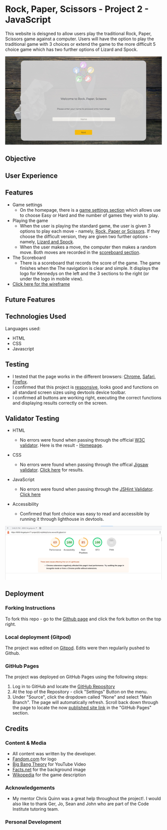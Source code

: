 # Rock, Paper, Scissors - Project 2 - JavaScript

This website is deisgned to allow users play the traditional Rock, Paper, Scissors game against a computer. Users will have the option to play the traditional game with 3 choices or extend the game to the more difficult 5 choice game which has two further options of Lizard and Spock.

![homepage](assets/images/game-homepage.jpg)

## Objective

## User Experience



## Features

- Game settings
    - On the homepage, there is a [game settings section](assets/images/game-settings.jpg) which allows use to choose Easy or Hard and the number of games they wish to play. 
- Playing the game
    - When the user is playing the standard game, the user is given 3 options to play each move - namely, [Rock, Paper or Scissors](assets/images/game-play.jpg). If they choose the difficult version, they are given two further options - namely, [Lizard and Spock](assets/images/game-play-difficult.jpg).
    - When the user makes a move, the computer then makes a random move. Both moves are recorded in the [scoreboard section](assets/images/scoreboard.jpg).
- The Scoreboard
    - There is a scoreboard that records the score of the game. The game finishes when the 
    The navigation is clear and simple. It displays the logo for Kennedys on the left and the 3 sections to the right (or under the logo in mobile view). 
- [Click here for the wireframe](assets/images/wireframe-game.jpg)

## Future Features



## Technologies Used

Languages used:

- HTML
- CSS
- Javascript

## Testing

- I tested that the page works in the different browsers: [Chrome](assets/images/chrome-testing-game.jpg), [Safari](assets/images/safari-testing-game.jpg), [Firefox](assets/images/firefox-testing-game.jpg).
- I confirmed that this project is [responsive](assets/images/game-responsive-design.jpg), looks good and functions on all standard screen sizes using devtools device toolbar.
- I confirmed all buttons are working right, executing the correct functions and displaying results correctly on the screen.

## Validator Testing

- HTML
    - No errors were found when passing through the official [W3C validator](https://validator.w3.org/#validate_by_input). Here is the result - [Homepage](assets/images/game-html-check.jpg). 

- CSS
    - No errors were found when passing through the offical [Jigsaw validator](https://jigsaw.w3.org/css-validator/validator). [Click here](assets/images/game-css-check.jpg) for results.

- JavaScript
    - No errors were found when passing through the [JSHint Validator](https://jshint.com/). [Click here](assets/images/game-java-check.jpg) 

- Accessibility
    - Confirmed that font choice was easy to read and accessible by running it through lighthouse in devtools. 

 ![Lighthouse Report](assets/images/lighthouse-report-game.jpg)   

 ## Deployment

 ### Forking Instructions

 To fork this repo - go to the [Github page](https://github.com/fergalquinn77/project2_t2.git) and click the fork button on the top right.

 ### Local deployment (Gitpod)

 The project was edited on [Gitpod](https://fergalquinn77.github.io/project2_t2/). Edits were then regularily pushed to Github.
   
 ### GitHub Pages

 The project was deployed on GitHub Pages using the following steps:

1. Log in to GitHub and locate the [GitHub Repository](https://github.com/fergalquinn77/project2_t2.git)
2. At the top of the Repository - click  "Settings" Button on the menu.
3. Under "Source", click the dropdown called "None" and select "Main Branch".
The page will automatically refresh.
Scroll back down through the page to locate the now [published site link](https://fergalquinn77.github.io/project2_t2/) in the "GitHub Pages" section.

## Credits

### Content & Media

- All content was written by the developer.
- [Fandom.com](https://bigbangtheory.fandom.com/wiki/Rock,_Paper,_Scissors,_Lizard,_Spock) for logo 
- [Big Bang Theory](https://www.youtube.com/watch?v=x5Q6-wMx-K8) for YouTube Video
- [Facts.net](https://facts.net/rock-paper-scissors-facts/) for the background image
- [Wikopedia](https://en.wikipedia.org/wiki/Rock_paper_scissors) for the game description

### Acknowledgements

- My mentor Chris Quinn was a great help throughout the project!. I would also like to thank Ger, Jo, Sean and John who are part of the Code Institute tutoring team.

### Personal Development

